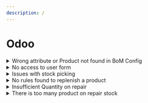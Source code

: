 ```yaml
---
description: /
---
```


# Odoo

<details>

<summary>Wrong attribute or Product not found in BoM Config</summary>

To solve this problem, first close the message and click on "ReConfigure". In a scenario where, for instance, the Foot Sach 2.0 in "Beige" is not available

<img src="../../.gitbook/assets/image (12) (1).png" alt="Attributes for the foot SACH 2.0" data-size="original">

You have two options: either change the BoM's color selection to an available option or update the product variant to include the "Beige" color if it's applicable.

</details>

<details>

<summary>No access to user form</summary>

When doing backup of database,  attachement is being deleted or modified.

To resolve this issue you need to go to “Config” > Attachement. Then select all and delete it.

It will solve the error, you can regenerate assets bundle if you want but it’s not necessary.

</details>

<details>

<summary>Issues with stock picking </summary>

The product are in the right stock but can’t be reserved :

A product is missing in the move

The wrong lot number as been selected :

System will prevent to have negative value.

</details>

<details>

<summary>No rules found to replenish a product</summary>

Error : ![](<../../.gitbook/assets/image (13) (1).png>)

Check on the product if there is the “Replenish On Order(MTO)”

![](<../../.gitbook/assets/image (14) (1).png>)

</details>

<details>

<summary>Insufficient Quantity on repair</summary>

![](<../../.gitbook/assets/image (15) (1).png>)

Multiple reason possible :

* The product to repair was removed from the repair stock
* The product used in the repair was not send or is not in stock please check with your stockmanager



</details>

<details>

<summary>There is too many product on repair stock</summary>

If when checking the repair location you see such prothesis that means that some of the repaired prothesis was either not delivered back or not yet repaired.

</details>

